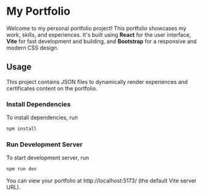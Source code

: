 # My Portfolio

Welcome to my personal portfolio project! This portfolio showcases my work, skills, and experiences. It's built using **React** for the user interface, **Vite** for fast development and building, and **Bootstrap** for a responsive and modern CSS design.

## Usage
This project contains JSON files to dynamically render experiences and certificates content on the portfolio.

### Install Dependencies
To install dependencies, run

```bash
npm install
```

### Run Development Server
To start development server, run

```bash
npm run dev
```
You can view your portfolio at http://localhost:5173/ (the default Vite server URL).
